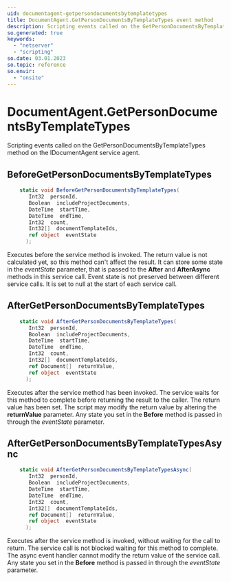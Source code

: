 ```yaml
---
uid: documentagent-getpersondocumentsbytemplatetypes
title: DocumentAgent.GetPersonDocumentsByTemplateTypes event method
description: Scripting events called on the GetPersonDocumentsByTemplateTypes method on the DocumentAgent service agent.
so.generated: true
keywords:
  - "netserver"
  - "scripting"
so.date: 03.01.2023
so.topic: reference
so.envir:
  - "onsite"
---
```

# DocumentAgent.GetPersonDocumentsByTemplateTypes

Scripting events called on the <see cref='M:SuperOffice.CRM.Services.IDocumentAgent.GetPersonDocumentsByTemplateTypes'>GetPersonDocumentsByTemplateTypes</see> method on the <see cref='IDocumentAgent'>IDocumentAgent</see>  service agent.

## BeforeGetPersonDocumentsByTemplateTypes
```cs
    static void BeforeGetPersonDocumentsByTemplateTypes(
       Int32  personId,
       Boolean  includeProjectDocuments,
       DateTime  startTime,
       DateTime  endTime,
       Int32  count,
       Int32[]  documentTemplateIds,
       ref object  eventState
      );
```
Executes before the service method is invoked.
The return value is not calculated yet, so this method can't affect the result.
It can store some state in the *eventState* parameter, that is passed to the **After** and **AfterAsync** methods in this service call.
Event state is not preserved between different service calls. It is set to null at the start of each service call.
## AfterGetPersonDocumentsByTemplateTypes
```cs
    static void AfterGetPersonDocumentsByTemplateTypes(
       Int32  personId,
       Boolean  includeProjectDocuments,
       DateTime  startTime,
       DateTime  endTime,
       Int32  count,
       Int32[]  documentTemplateIds,
       ref Document[]  returnValue,
       ref object  eventState
      );
```
Executes after the service method has been invoked. The service waits for this method to complete before returning the result to the caller.
The return value has been set. The script may modify the return value by altering the **returnValue** parameter.
Any state you set in the **Before** method is passed in through the *eventState* parameter.
## AfterGetPersonDocumentsByTemplateTypesAsync
```cs
    static void AfterGetPersonDocumentsByTemplateTypesAsync(
       Int32  personId,
       Boolean  includeProjectDocuments,
       DateTime  startTime,
       DateTime  endTime,
       Int32  count,
       Int32[]  documentTemplateIds,
       ref Document[]  returnValue,
       ref object  eventState
      );
```
Executes after the service method is invoked, without waiting for the call to return.
The service call is not blocked waiting for this method to complete.
The async event handler cannot modify the return value of the service call.
Any state you set in the **Before** method is passed in through the *eventState* parameter.

